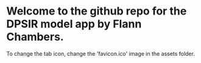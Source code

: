 # Welcome to the github repo for the DPSIR model app by Flann Chambers.

To change the tab icon, change the 'favicon.ico' image in the assets folder.
